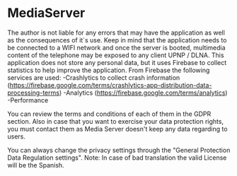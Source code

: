 # MediaServer

The author is not liable for any errors that may have the application as well as the consequences of it´s use.
Keep in mind that the application needs to be connected to a WIFI network and once the server is booted, multimedia content of the telephone may be exposed to any client UPNP / DLNA.
This application does not store any personal data, but it uses Firebase to collect statistics to help improve the application.
From Firebase the following services are used:
-Crashlytics to collect crash information (https://firebase.google.com/terms/crashlytics-app-distribution-data-processing-terms)
-Analytics (https://firebase.google.com/terms/analytics)
-Performance

You can review the terms and conditions of each of them in the GDPR section. Also in case that you want to exercise your data protection rights, you must contact them as Media Server doesn't keep any data regarding to users.

You can always change the privacy settings through the "General Protection Data Regulation settings".
Note: In case of bad translation the valid License will be the Spanish.
